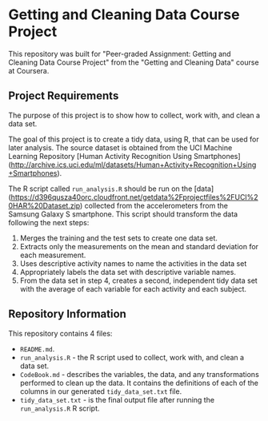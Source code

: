 # Getting and Cleaning Data Course Project

This repository was built for "Peer-graded Assignment: Getting and Cleaning Data Course Project" from 
the "Getting and Cleaning Data" course at Coursera.

## Project Requirements

The purpose of this project is to show how to collect, work with, and clean a data set.

The goal of this project is to create a tidy data, using R, that can be used for later analysis. The source dataset is obtained from the UCI Machine Learning Repository [Human Activity Recognition Using Smartphones] (http://archive.ics.uci.edu/ml/datasets/Human+Activity+Recognition+Using+Smartphones).

The R script called `run_analysis.R` should be run on the [data] (https://d396qusza40orc.cloudfront.net/getdata%2Fprojectfiles%2FUCI%20HAR%20Dataset.zip) collected from the accelerometers from the Samsung Galaxy S smartphone. This script should transform the data following the next steps:

 1. Merges the training and the test sets to create one data set.
 2. Extracts only the measurements on the mean and standard deviation for each measurement. 
 3. Uses descriptive activity names to name the activities in the data set
 4. Appropriately labels the data set with descriptive variable names. 
 5. From the data set in step 4, creates a second, independent tidy data set with the average of each variable for each activity and each subject.

## Repository Information

This repository contains 4 files:

 - `README.md`.
 - `run_analysis.R` - the R script used to collect, work with, and clean a data set.
 - `CodeBook.md` - describes the variables, the data, and any transformations performed to clean up the data. It contains the definitions of each of the columns in our generated `tidy_data_set.txt` file.
 - `tidy_data_set.txt` - is the final output file after running the `run_analysis.R` R script.
